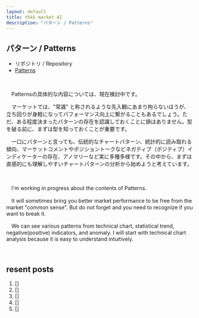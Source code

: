 ```yaml
---
layout: default
title: thkk market AI
description: "パターン / Patterns"
---
```


## **パターン / Patterns**

- リポジトリ / Repository
 - [Patterns](https://thkkmarketai.github.io/patterns)

&emsp;

　Patternsの具体的な内容については、現在検討中です。

　マーケットでは、"常識" と称されるような先入観にあまり拘らないほうが、立ち回りが身軽になってパフォーマンス向上に繋がることもあるでしょう。ただ、ある程度決まったパターンの存在を認識しておくことに損はありません。型を破る前に、まずは型を知っておくことが重要です。

　一口にパターンと言っても、伝統的なチャートパターン、統計的に読み取れる傾向、マーケットコメントやポジショントークなどネガティブ（ポジティブ）インディケーターの存在、アノマリーなど実に多種多様です。その中から、まずは直感的にも理解しやすいチャートパターンの分析から始めようと考えています。

&emsp;

　I'm working in progress about the contents of Patterns.

　It will sometimes bring you better market performance to be free from the market "common sense". But do not forget and you need to recognize if you want to break it.

　We can see various patterns from technical chart, statistical trend, negative(positive) indicators, and anomaly. I will start with technical chart analysis because it is easy to understand intuitively.

&emsp;

## **resent posts**
1. []
2. []
3. []
4. []
5. []
